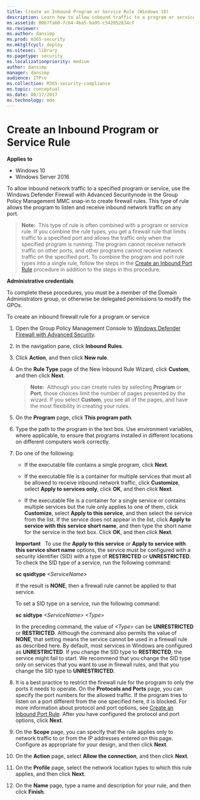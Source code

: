```yaml
---
title: Create an Inbound Program or Service Rule (Windows 10)
description: Learn how to allow inbound traffic to a program or service by using the Group Policy Management MMC snap-in to create firewall rules.
ms.assetid: 00b7fa60-7c64-4ba5-ba95-c542052834cf
ms.reviewer: 
ms.author: dansimp
ms.prod: m365-security
ms.mktglfcycl: deploy
ms.sitesec: library
ms.pagetype: security
ms.localizationpriority: medium
author: dansimp
manager: dansimp
audience: ITPro
ms.collection: M365-security-compliance
ms.topic: conceptual
ms.date: 08/17/2017
ms.technology: mde
---
```


# Create an Inbound Program or Service Rule

**Applies to**
-   Windows 10
-   Windows Server 2016

To allow inbound network traffic to a specified program or service, use the Windows Defender Firewall with Advanced Securitynode in the Group Policy Management MMC snap-in to create firewall rules. This type of rule allows the program to listen and receive inbound network traffic on any port.

>**Note:**  This type of rule is often combined with a program or service rule. If you combine the rule types, you get a firewall rule that limits traffic to a specified port and allows the traffic only when the specified program is running. The program cannot receive network traffic on other ports, and other programs cannot receive network traffic on the specified port. To combine the program and port rule types into a single rule, follow the steps in the [Create an Inbound Port Rule](create-an-inbound-port-rule.md) procedure in addition to the steps in this procedure.

**Administrative credentials**

To complete these procedures, you must be a member of the Domain Administrators group, or otherwise be delegated permissions to modify the GPOs.

To create an inbound firewall rule for a program or service

1. Open the Group Policy Management Console to [Windows Defender Firewall with Advanced Security](open-the-group-policy-management-console-to-windows-firewall-with-advanced-security.md).

2.  In the navigation pane, click **Inbound Rules**.

3.  Click **Action**, and then click **New rule**.

4.  On the **Rule Type** page of the New Inbound Rule Wizard, click **Custom**, and then click **Next**.

    >**Note:**  Although you can create rules by selecting **Program** or **Port**, those choices limit the number of pages presented by the wizard. If you select **Custom**, you see all of the pages, and have the most flexibility in creating your rules.

5.  On the **Program** page, click **This program path**.

6.  Type the path to the program in the text box. Use environment variables, where applicable, to ensure that programs installed in different locations on different computers work correctly.

7.  Do one of the following:

    -   If the executable file contains a single program, click **Next**.

    -   If the executable file is a container for multiple services that must all be allowed to receive inbound network traffic, click **Customize**, select **Apply to services only**, click **OK**, and then click **Next**.

    -   If the executable file is a container for a single service or contains multiple services but the rule only applies to one of them, click **Customize**, select **Apply to this service**, and then select the service from the list. If the service does not appear in the list, click **Apply to service with this service short name**, and then type the short name for the service in the text box. Click **OK**, and then click **Next**.

    **Important**  
    To use the **Apply to this service** or **Apply to service with this service short name** options, the service must be configured with a security identifier (SID) with a type of **RESTRICTED** or **UNRESTRICTED**. To check the SID type of a service, run the following command:

    **sc** **qsidtype** *&lt;ServiceName&gt;*

    If the result is **NONE**, then a firewall rule cannot be applied to that service.

    To set a SID type on a service, run the following command:

    **sc** **sidtype** *&lt;ServiceName&gt; &lt;Type&gt;*

    In the preceding command, the value of *&lt;Type&gt;* can be **UNRESTRICTED** or **RESTRICTED**. Although the command also permits the value of **NONE**, that setting means the service cannot be used in a firewall rule as described here. By default, most services in Windows are configured as **UNRESTRICTED**. If you change the SID type to **RESTRICTED**, the service might fail to start. We recommend that you change the SID type only on services that you want to use in firewall rules, and that you change the SID type to **UNRESTRICTED**.

8.  It is a best practice to restrict the firewall rule for the program to only the ports it needs to operate. On the **Protocols and Ports** page, you can specify the port numbers for the allowed traffic. If the program tries to listen on a port different from the one specified here, it is blocked. For more information about protocol and port options, see [Create an Inbound Port Rule](create-an-inbound-port-rule.md). After you have configured the protocol and port options, click **Next**.

9.  On the **Scope** page, you can specify that the rule applies only to network traffic to or from the IP addresses entered on this page. Configure as appropriate for your design, and then click **Next**.

10. On the **Action** page, select **Allow the connection**, and then click **Next**.

11. On the **Profile** page, select the network location types to which this rule applies, and then click **Next**.

12. On the **Name** page, type a name and description for your rule, and then click **Finish**.
